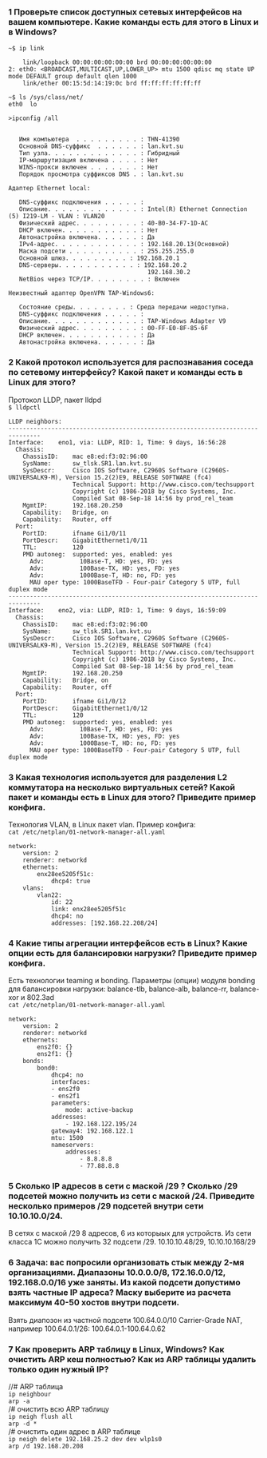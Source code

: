 ### 1 Проверьте список доступных сетевых интерфейсов на вашем компьютере. Какие команды есть для этого в Linux и в Windows?

```~$ ip link```
```1: lo: <LOOPBACK,UP,LOWER_UP> mtu 65536 qdisc noqueue state UNKNOWN mode DEFAULT group default qlen 1000
    link/loopback 00:00:00:00:00:00 brd 00:00:00:00:00:00
2: eth0: <BROADCAST,MULTICAST,UP,LOWER_UP> mtu 1500 qdisc mq state UP mode DEFAULT group default qlen 1000
    link/ether 00:15:5d:14:19:0c brd ff:ff:ff:ff:ff:ff
```
```~$ ls /sys/class/net/```  
```eth0  lo```

```>ipconfig /all```  
```Настройка протокола IP для Windows

   Имя компьютера  . . . . . . . . . : THN-41390
   Основной DNS-суффикс  . . . . . . : lan.kvt.su
   Тип узла. . . . . . . . . . . . . : Гибридный
   IP-маршрутизация включена . . . . : Нет
   WINS-прокси включен . . . . . . . : Нет
   Порядок просмотра суффиксов DNS . : lan.kvt.su

Адаптер Ethernet local:

   DNS-суффикс подключения . . . . . :
   Описание. . . . . . . . . . . . . : Intel(R) Ethernet Connection (5) I219-LM - VLAN : VLAN20
   Физический адрес. . . . . . . . . : 40-B0-34-F7-1D-AC
   DHCP включен. . . . . . . . . . . : Нет
   Автонастройка включена. . . . . . : Да
   IPv4-адрес. . . . . . . . . . . . : 192.168.20.13(Основной)
   Маска подсети . . . . . . . . . . : 255.255.255.0
   Основной шлюз. . . . . . . . . : 192.168.20.1
   DNS-серверы. . . . . . . . . . . : 192.168.20.2
                                       192.168.30.2
   NetBios через TCP/IP. . . . . . . . : Включен

Неизвестный адаптер OpenVPN TAP-Windows6:

   Состояние среды. . . . . . . . : Среда передачи недоступна.
   DNS-суффикс подключения . . . . . :
   Описание. . . . . . . . . . . . . : TAP-Windows Adapter V9
   Физический адрес. . . . . . . . . : 00-FF-E0-8F-85-6F
   DHCP включен. . . . . . . . . . . : Да
   Автонастройка включена. . . . . . : Да
```

### 2 Какой протокол используется для распознавания соседа по сетевому интерфейсу? Какой пакет и команды есть в Linux для этого?

Протокол LLDP, пакет lldpd  
```$ lldpctl```
```-------------------------------------------------------------------------------
LLDP neighbors:
-------------------------------------------------------------------------------
Interface:    eno1, via: LLDP, RID: 1, Time: 9 days, 16:56:28
  Chassis:
    ChassisID:    mac e8:ed:f3:02:96:00
    SysName:      sw_tlsk.SR1.lan.kvt.su
    SysDescr:     Cisco IOS Software, C2960S Software (C2960S-UNIVERSALK9-M), Version 15.2(2)E9, RELEASE SOFTWARE (fc4)
                  Technical Support: http://www.cisco.com/techsupport
                  Copyright (c) 1986-2018 by Cisco Systems, Inc.
                  Compiled Sat 08-Sep-18 14:56 by prod_rel_team
    MgmtIP:       192.168.20.250
    Capability:   Bridge, on
    Capability:   Router, off
  Port:
    PortID:       ifname Gi1/0/11
    PortDescr:    GigabitEthernet1/0/11
    TTL:          120
    PMD autoneg:  supported: yes, enabled: yes
      Adv:          10Base-T, HD: yes, FD: yes
      Adv:          100Base-TX, HD: yes, FD: yes
      Adv:          1000Base-T, HD: no, FD: yes
      MAU oper type: 1000BaseTFD - Four-pair Category 5 UTP, full duplex mode
-------------------------------------------------------------------------------
Interface:    eno2, via: LLDP, RID: 1, Time: 9 days, 16:59:09
  Chassis:
    ChassisID:    mac e8:ed:f3:02:96:00
    SysName:      sw_tlsk.SR1.lan.kvt.su
    SysDescr:     Cisco IOS Software, C2960S Software (C2960S-UNIVERSALK9-M), Version 15.2(2)E9, RELEASE SOFTWARE (fc4)
                  Technical Support: http://www.cisco.com/techsupport
                  Copyright (c) 1986-2018 by Cisco Systems, Inc.
                  Compiled Sat 08-Sep-18 14:56 by prod_rel_team
    MgmtIP:       192.168.20.250
    Capability:   Bridge, on
    Capability:   Router, off
  Port:
    PortID:       ifname Gi1/0/12
    PortDescr:    GigabitEthernet1/0/12
    TTL:          120
    PMD autoneg:  supported: yes, enabled: yes
      Adv:          10Base-T, HD: yes, FD: yes
      Adv:          100Base-TX, HD: yes, FD: yes
      Adv:          1000Base-T, HD: no, FD: yes
      MAU oper type: 1000BaseTFD - Four-pair Category 5 UTP, full duplex mode
```

### 3 Какая технология используется для разделения L2 коммутатора на несколько виртуальных сетей? Какой пакет и команды есть в Linux для этого? Приведите пример конфига.

Технология VLAN, в Linux пакет vlan.
Пример конфига:  
```cat /etc/netplan/01-network-manager-all.yaml```
```
network:
    version: 2
    renderer: networkd
    ethernets:
        enx28ee5205f51c:
            dhcp4: true
    vlans: 
        vlan22:
            id: 22
            link: enx28ee5205f51c
            dhcp4: no
            addresses: [192.168.22.208/24]
```

### 4 Какие типы агрегации интерфейсов есть в Linux? Какие опции есть для балансировки нагрузки? Приведите пример конфига.
Есть технологии teaming и bonding. Параметры (опции) модуля bonding для балансировки нагрузки: balance-tlb, balance-alb, balance-rr, balance-xor и 802.3ad  
```cat /etc/netplan/01-network-manager-all.yaml```
```
network:
    version: 2
    renderer: networkd
    ethernets:
        ens2f0: {}
        ens2f1: {}
    bonds:
        bond0:
            dhcp4: no
            interfaces:
            - ens2f0
            - ens2f1
            parameters:
                mode: active-backup
            addresses:
                - 192.168.122.195/24
            gateway4: 192.168.122.1
            mtu: 1500
            nameservers:
                addresses:
                    - 8.8.8.8
                    - 77.88.8.8
```

### 5 Сколько IP адресов в сети с маской /29 ? Сколько /29 подсетей можно получить из сети с маской /24. Приведите несколько примеров /29 подсетей внутри сети 10.10.10.0/24.
В сетях с маской /29 8 адресов, 6 из которыых для устройств. Из сети класса 1С можно получить 32 подсети /29. 10.10.10.48/29, 10.10.10.168/29

### 6 Задача: вас попросили организовать стык между 2-мя организациями. Диапазоны 10.0.0.0/8, 172.16.0.0/12, 192.168.0.0/16 уже заняты. Из какой подсети допустимо взять частные IP адреса? Маску выберите из расчета максимум 40-50 хостов внутри подсети.
Взять диапозон из частной подсети 100.64.0.0/10 Carrier-Grade NAT, например 100.64.0.1/26: 100.64.0.1-100.64.0.62

### 7 Как проверить ARP таблицу в Linux, Windows? Как очистить ARP кеш полностью? Как из ARP таблицы удалить только один нужный IP?
//# ARP таблица  
```ip neighbour```  
```arp -a```  
/# очистить всю ARP таблицу  
```ip neigh flush all```  
```arp -d *```  
/# очистить один адрес в ARP таблице  
```ip neigh delete 192.168.25.2 dev dev wlp1s0```  
```arp /d 192.168.20.208```

